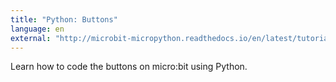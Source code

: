 ```yaml
---
title: "Python: Buttons"
language: en
external: "http://microbit-micropython.readthedocs.io/en/latest/tutorials/buttons.html"
---
```


Learn how to code the buttons on micro:bit using Python.

